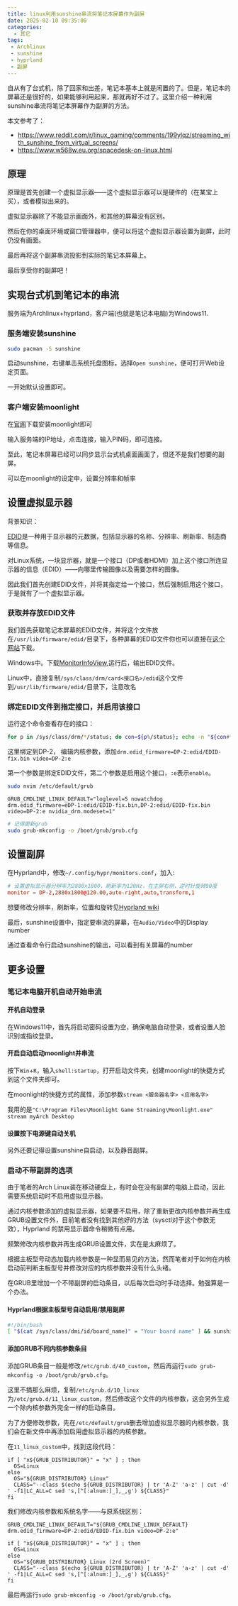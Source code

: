 ```yaml
---
title: linux利用sunshine串流将笔记本屏幕作为副屏
date: 2025-02-10 09:35:00
categories:
  - 其它
tags: 
 - Archlinux
 - sunshine
 - hyprland
 - 副屏
---
```

自从有了台式机，除了回家和出差，笔记本基本上就是闲置的了。但是，笔记本的屏幕还是很好的，如果能够利用起来，那就再好不过了。这里介绍一种利用sunshine串流将笔记本屏幕作为副屏的方法。

本文参考了：

- <https://www.reddit.com/r/linux_gaming/comments/199ylqz/streaming_with_sunshine_from_virtual_screens/>
- <https://www.w568w.eu.org/spacedesk-on-linux.html>

## 原理

原理是首先创建一个虚拟显示器——这个虚拟显示器可以是硬件的（在某宝上买），或者模拟出来的。

虚拟显示器除了不能显示画面外，和其他的屏幕没有区别。

然后在你的桌面环境或窗口管理器中，便可以将这个虚拟显示器设置为副屏，此时仍没有画面。

最后再将这个副屏串流投影到实际的笔记本屏幕上。

最后享受你的副屏吧！

## 实现台式机到笔记本的串流

服务端为Archlinux+hyprland，客户端(也就是笔记本电脑)为Windows11.

### 服务端安装sunshine

```bash
sudo pacman -S sunshine
```

启动sunshine，右键单击系统托盘图标，选择`Open sunshine`，便可打开Web设定页面。

一开始默认设置即可。

### 客户端安装moonlight

在[官网](https://github.com/moonlight-stream/moonlight-qt/releases)下载安装moonlight即可

输入服务端的IP地址，点击连接，输入PIN码，即可连接。

至此，笔记本屏幕已经可以同步显示台式机桌面画面了，但还不是我们想要的副屏。

可以在moonlight的设定中，设置分辨率和帧率

## 设置虚拟显示器

背景知识：

[EDID](https://en.wikipedia.org/wiki/Extended_display_identification_data)是一种用于显示器的元数据，包括显示器的名称、分辨率、刷新率、制造商等信息。

对Linux系统，一块显示器，就是一个接口（DP或者HDMI）加上这个接口所连显示器的信息（EDID）——向哪里传输图像以及需要怎样的图像。

因此我们首先创建EDID文件，并将其指定给一个接口，然后强制启用这个接口，于是就有了一个虚拟显示器。

### 获取并存放EDID文件

我们首先获取笔记本屏幕的EDID文件，并将这个文件放在`/usr/lib/firmware/edid/`目录下，各种屏幕的EDID文件你也可以直接在[这个网站](https://git.linuxtv.org/edid-decode.git/tree/data)下载。

Windows中。下载[MonitorInfoView](https://www.nirsoft.net/utils/monitor_info_view.html),运行后，输出EDID文件。

Linux中，直接复制`/sys/class/drm/card<接口名>/edid`这个文件到`/usr/lib/firmware/edid/`目录下，注意改名

### 绑定EDID文件到指定接口，并启用该接口

运行这个命令查看存在的接口：

```bash
for p in /sys/class/drm/*/status; do con=${p%/status}; echo -n "${con#*/card?-}: "; cat $p; done 
```

这里绑定到DP-2，
编辑内核参数，添加`drm.edid_firmware=DP-2:edid/EDID-fix.bin video=DP-2:e`

第一个参数是绑定EDID文件，第二个参数是启用这个接口，`:e`表示`enable`。

```bash
sudo nvim /etc/default/grub
```

```grub
GRUB_CMDLINE_LINUX_DEFAULT="loglevel=5 nowatchdog drm.edid_firmware=eDP-1:edid/EDID-fix.bin,DP-2:edid/EDID-fix.bin video=DP-2:e nvidia_drm.modeset=1"
```

```bash
# 记得更新grub
sudo grub-mkconfig -o /boot/grub/grub.cfg
```

## 设置副屏

在Hyprland中，修改`~/.config/hypr/monitors.conf`，加入:

```conf
# 设置虚拟显示器分辨率为2880x1800，刷新率为120Hz，在主屏右侧，逆时针旋转90度
monitor = DP-2,2880x1800@120.00,auto-right,auto,transform,1
```

想要修改分辨率，刷新率，位置和旋转见[Hyprland wiki](https://wiki.hyprland.org/Configuring/Monitors/)

最后，sunshine设置中，指定要串流的屏幕，在`Audio/Video`中的Display number

通过查看命令行启动sunshine的输出，可以看到有关屏幕的number

## 更多设置

### 笔记本电脑开机自动开始串流

#### 开机自动登录

在Windows11中，首先将启动密码设置为空，确保电脑自动登录，或者设置人脸识别或指纹登录。

#### 开启自动启动moonlight并串流

按下`Win`+`R`，输入`shell:startup`，打开启动文件夹，创建moonlight的快捷方式到这个文件夹即可。

在moonlight的快捷方式的属性，添加参数`stream <服务器名字> <应用名字>`

我用的是`"C:\Program Files\Moonlight Game Streaming\Moonlight.exe" stream myArch Desktop`

#### 设置按下电源键自动关机

另外还要记得设置sunshine自启动，以及静音副屏。

### 启动不带副屏的选项

由于笔者的Arch Linux装在移动硬盘上，有时会在没有副屏的电脑上启动，因此需要系统启动时不启用虚拟显示器。

通过内核参数添加的虚拟显示器，如果要不启用，除了重新更改内核参数并再生成GRUB设置文件外，目前笔者没有找到其他好的方法（sysctl对于这个参数无效），Hyprland 的禁用显示器命令稍微有点用。

频繁修改内核参数并再生成GRUB设置文件，实在是太麻烦了。

根据主板型号动态加载内核参数是一种显而易见的方法，然而笔者对于如何在内核启动前判断主板型号并修改对应的内核参数并没有什么头绪。

在GRUB里增加一个不带副屏的启动条目，以后每次启动时手动选择。勉强算是一个办法。

#### Hyprland根据主板型号自动启用/禁用副屏

```bash
#!/bin/bash
[ "$(cat /sys/class/dmi/id/board_name)" = "Your board name" ] && sunshine || hyprctl keyword monitor <Your Screen Name>,disable
```

#### 添加GRUB不同内核参数条目

添加GRUB条目一般是修改`/etc/grub.d/40_custom`，然后再运行`sudo grub-mkconfig -o /boot/grub/grub.cfg`。

这里不搞那么麻烦，复制`/etc/grub.d/10_linux`为`/etc/grub.d/11_linux_custom`，然后修改这个文件的内核参数，这会另外生成一个除内核参数外完全一样的启动条目。

为了方便修改参数，先在`/etc/default/grub`删去增加虚拟显示器的内核参数，我们会在新文件中再添加启用虚拟显示器的内核参数。

在`11_linux_custom`中，找到这段代码：

```
if [ "x${GRUB_DISTRIBUTOR}" = "x" ] ; then
  OS=Linux
else
  OS="${GRUB_DISTRIBUTOR} Linux"
  CLASS="--class $(echo ${GRUB_DISTRIBUTOR} | tr 'A-Z' 'a-z' | cut -d' ' -f1|LC_ALL=C sed 's,[^[:alnum:]_],_,g') ${CLASS}"
fi
```

我们修改内核参数和系统名字——与原系统区别：

```
GRUB_CMDLINE_LINUX_DEFAULT="${GRUB_CMDLINE_LINUX_DEFAULT} drm.edid_firmware=DP-2:edid/EDID-fix.bin video=DP-2:e"

if [ "x${GRUB_DISTRIBUTOR}" = "x" ] ; then
  OS=Linux
else
  OS="${GRUB_DISTRIBUTOR} Linux (2rd Screen)"
  CLASS="--class $(echo ${GRUB_DISTRIBUTOR} | tr 'A-Z' 'a-z' | cut -d' ' -f1|LC_ALL=C sed 's,[^[:alnum:]_],_,g') ${CLASS}"
fi
```

最后再运行`sudo grub-mkconfig -o /boot/grub/grub.cfg`。
